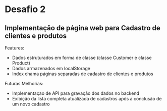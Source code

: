 # Desafio 2

## Implementação de página web para Cadastro de clientes e produtos

Features:
* Dados estruturados em forma de classe (classe Customer e classe Product)
* Dados armazenados em localStorage
* Index chama páginas separadas de cadastro de clientes e produtos

Futuras Melhorias:
* Implementaçao de API para gravação dos dados no backend
* Exibição da lista completa atualizada de cadastros após a conclusão de um novo cadastro